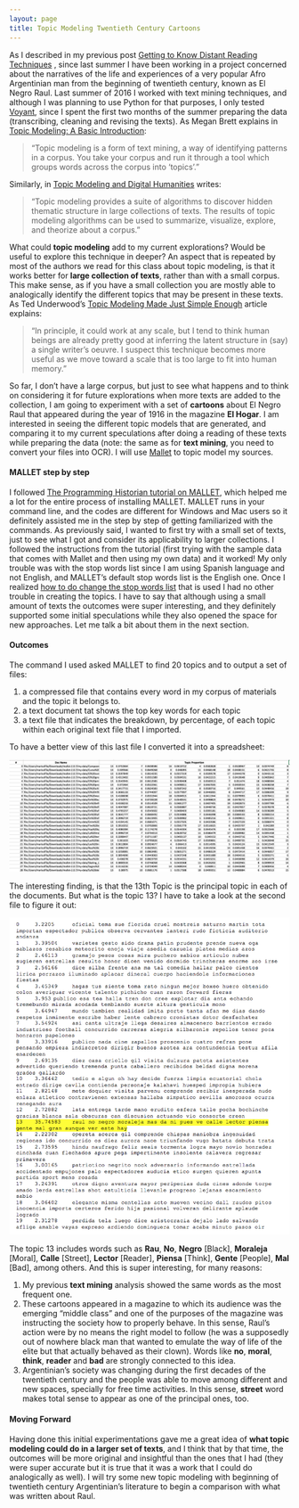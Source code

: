 ```yaml
---
layout: page
title: Topic Modeling Twentieth Century Cartoons
---
```


As I described in my previous post <a href="/blogposts/Text-Mining.html" target="_blank">Getting to Know Distant Reading Techniques</a> , since last summer I have been working in a project concerned about the narratives of the life and experiences of a very popular Afro Argentinian man from the beginning of twentieth century, known as El Negro Raul. Last summer of 2016 I worked with text mining techniques, and although I was planning to use Python for that purposes, I only tested [Voyant](https://voyant-tools.org/), since I spent the first two months of the summer preparing the data (transcribing, cleaning and revising the texts). As Megan Brett explains in [Topic Modeling: A Basic Introduction](http://journalofdigitalhumanities.org/2-1/topic-modeling-a-basic-introduction-by-megan-r-brett/):
> “Topic modeling is a form of text mining, a way of identifying patterns in a corpus. You take your corpus and run it through a tool which groups words across the corpus into ‘topics’.”

Similarly, in [Topic Modeling and Digital Humanities](http://journalofdigitalhumanities.org/2-1/topic-modeling-and-digital-humanities-by-david-m-blei/) writes:

> “Topic modeling provides a suite of algorithms to discover hidden thematic structure in large collections of texts. The results of topic modeling algorithms can be used to summarize, visualize, explore, and theorize about a corpus.”

What could **topic modeling** add to my current explorations? Would be useful to explore this technique in deeper? An aspect that is repeated by most of the authors we read for this class about topic modeling, is that it works better for **large collection of texts**, rather than with a small corpus. This make sense, as if you have a small collection you are mostly able to analogically identify the different topics that may be present in these texts. As Ted Underwood’s [Topic Modeling Made Just Simple Enough](https://tedunderwood.com/2012/04/07/topic-modeling-made-just-simple-enough/) article
explains:
> “In principle, it could work at any scale, but I tend to think human beings are already pretty good at inferring the latent structure in (say) a single writer’s oeuvre. I suspect this technique becomes more useful as we move toward a scale that is too large to fit into human memory.”

So far, I don’t have a large corpus, but just to see what happens and to think on considering it for future explorations when more texts are added to the collection, I am going to experiment with a set of **cartoons** about El Negro Raul that appeared during the year of 1916 in the magazine **El Hogar**. I am interested in seeing the different topic models that are generated, and comparing it to my current speculations after doing a reading of these texts while preparing the data (note: the same as for **text mining**, you need to convert your files into OCR).
I will use [Mallet](http://mallet.cs.umass.edu/index.php) to topic model my sources.

#### MALLET step by step

I followed [The Programming Historian tutorial on MALLET](http://programminghistorian.org/lessons/topic-modeling-and-mallet), which helped me a lot for the entire process of installing MALLET. MALLET runs in your command line, and the codes are different for Windows and Mac users so it definitely assisted me in the step by step of getting familiarized with the commands.
As previously said, I wanted to first try with a small set of texts, just to see what I got and consider its applicability to larger collections. I followed the instructions from the tutorial (first trying with the sample data that comes with Mallet and then using my own data) and it worked! My only trouble was with the stop words list since I am using Spanish language and not English, and MALLET’s default stop words list is the English one. Once I realized [how to do change the stop words list](http://mallet.cs.umass.edu/import-stoplist.php) that is used I had no other trouble in creating the topics.
I have to say that although using a small amount of texts the outcomes were super interesting, and they definitely supported some initial speculations while they also opened the space for new approaches. Let me talk a bit about them in the next section.

#### Outcomes

The command I used asked MALLET to find 20 topics and to output a set of files:
1. a compressed file that contains every word in my corpus of materials and the topic it belongs to.
2. a text document tat shows the top key words for each topic
3. a text file that indicates the breakdown, by percentage, of each topic within each original text file that I imported.

To have a better view of this last file I converted it into a spreadsheet:

<img src="/images/Spreadsheet-Topic-Modeling.png">

The interesting finding, is that the 13th Topic is the principal topic in each of the documents. But what is the topic 13? I have to take a look at the second file to figure it out:

<img src="/images/Topics-Topic-Modeling.png">

The topic 13 includes words such as **Rau**, **No**, **Negro** [Black], **Moraleja** [Moral], **Calle** [Street], **Lector** [Reader], **Piensa** [Think], **Gente** [People], **Mal** [Bad], among others. And this is super interesting, for many reasons:
1. My previous **text mining** analysis showed the same words as the most frequent one.
2. These cartoons appeared in a magazine to which its audience was the emerging “middle class” and one of the purposes of the magazine was instructing the society how to properly behave. In this sense, Raul’s action were by no means the right model to follow (he was a supposedly out of nowhere black man that wanted to emulate the way of life of the elite but that actually behaved as their clown). Words like **no**, **moral**, **think**, **reader** and **bad** are strongly connected to this idea.
3. Argentinian’s society was changing during the first decades of the twentieth century and the people was able to move among different and new spaces, specially for free time activities. In this sense, **street** word makes total sense to appear as one of the principal ones, too.

#### Moving Forward

Having done this initial experimentations gave me a great idea of **what topic modeling could do in a larger set of texts**, and I think that by that time, the outcomes will be more original and insightful than the ones that I had (they were super accurate but it is true that it was a work that I could do analogically as well). I will try some new topic modeling with beginning of twentieth century Argentinian’s literature to begin a comparison with what was written about Raul.

